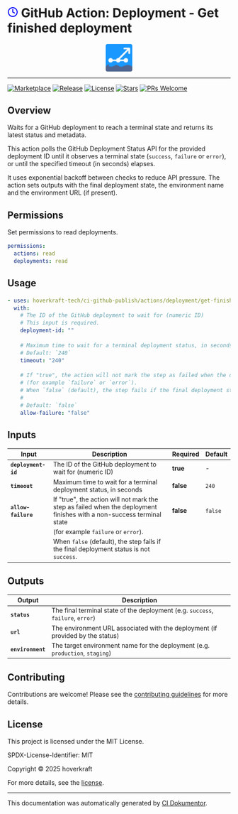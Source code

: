 <!-- header:start -->

# ![Icon](data:image/svg+xml;base64,PHN2ZyB4bWxucz0iaHR0cDovL3d3dy53My5vcmcvMjAwMC9zdmciIHdpZHRoPSIyNCIgaGVpZ2h0PSIyNCIgdmlld0JveD0iMCAwIDI0IDI0IiBmaWxsPSJub25lIiBzdHJva2U9ImN1cnJlbnRDb2xvciIgc3Ryb2tlLXdpZHRoPSIyIiBzdHJva2UtbGluZWNhcD0icm91bmQiIHN0cm9rZS1saW5lam9pbj0icm91bmQiIGNsYXNzPSJmZWF0aGVyIGZlYXRoZXItY2xvY2siIGNvbG9yPSJibHVlIj48Y2lyY2xlIGN4PSIxMiIgY3k9IjEyIiByPSIxMCI+PC9jaXJjbGU+PHBvbHlsaW5lIHBvaW50cz0iMTIgNiAxMiAxMiAxNiAxNCI+PC9wb2x5bGluZT48L3N2Zz4=) GitHub Action: Deployment - Get finished deployment

<div align="center">
  <img src="../../../.github/logo.svg" width="60px" align="center" alt="Deployment - Get finished deployment" />
</div>

---

<!-- header:end -->

<!-- badges:start -->

[![Marketplace](https://img.shields.io/badge/Marketplace-deployment------get--finished--deployment-blue?logo=github-actions)](https://github.com/marketplace/actions/deployment---get-finished-deployment)
[![Release](https://img.shields.io/github/v/release/hoverkraft-tech/ci-github-publish)](https://github.com/hoverkraft-tech/ci-github-publish/releases)
[![License](https://img.shields.io/github/license/hoverkraft-tech/ci-github-publish)](http://choosealicense.com/licenses/mit/)
[![Stars](https://img.shields.io/github/stars/hoverkraft-tech/ci-github-publish?style=social)](https://img.shields.io/github/stars/hoverkraft-tech/ci-github-publish?style=social)
[![PRs Welcome](https://img.shields.io/badge/PRs-welcome-brightgreen.svg)](https://github.com/hoverkraft-tech/ci-github-publish/blob/main/CONTRIBUTING.md)

<!-- badges:end -->

<!--
// jscpd:ignore-start
-->

<!-- overview:start -->

## Overview

Waits for a GitHub deployment to reach a terminal state and returns its latest status and metadata.

This action polls the GitHub Deployment Status API for the
provided deployment ID until it observes a terminal state (`success`, `failure` or `error`),
or until the specified timeout (in seconds) elapses.

It uses exponential backoff between checks to reduce API pressure.
The action sets outputs with the final deployment state, the environment name and the environment URL (if present).

<!-- overview:end -->

## Permissions

Set permissions to read deployments.

```yaml
permissions:
  actions: read
  deployments: read
```

<!-- usage:start -->

## Usage

```yaml
- uses: hoverkraft-tech/ci-github-publish/actions/deployment/get-finished@00adc3757296add499b60fd72a124b06974a100e # 0.10.1
  with:
    # The ID of the GitHub deployment to wait for (numeric ID)
    # This input is required.
    deployment-id: ""

    # Maximum time to wait for a terminal deployment status, in seconds
    # Default: `240`
    timeout: "240"

    # If "true", the action will not mark the step as failed when the deployment finishes with a non-success terminal state
    # (for example `failure` or `error`).
    # When `false` (default), the step fails if the final deployment status is not `success`.
    #
    # Default: `false`
    allow-failure: "false"
```

<!-- usage:end -->

<!-- inputs:start -->

## Inputs

| **Input**           | **Description**                                                                                                       | **Required** | **Default** |
| ------------------- | --------------------------------------------------------------------------------------------------------------------- | ------------ | ----------- |
| **`deployment-id`** | The ID of the GitHub deployment to wait for (numeric ID)                                                              | **true**     | -           |
| **`timeout`**       | Maximum time to wait for a terminal deployment status, in seconds                                                     | **false**    | `240`       |
| **`allow-failure`** | If "true", the action will not mark the step as failed when the deployment finishes with a non-success terminal state | **false**    | `false`     |
|                     | (for example `failure` or `error`).                                                                                   |              |             |
|                     | When `false` (default), the step fails if the final deployment status is not `success`.                               |              |             |

<!-- inputs:end -->
<!-- outputs:start -->

## Outputs

| **Output**        | **Description**                                                                 |
| ----------------- | ------------------------------------------------------------------------------- |
| **`status`**      | The final terminal state of the deployment (e.g. `success`, `failure`, `error`) |
| **`url`**         | The environment URL associated with the deployment (if provided by the status)  |
| **`environment`** | The target environment name for the deployment (e.g. `production`, `staging`)   |

<!-- outputs:end -->
<!-- secrets:start -->
<!-- secrets:end -->
<!-- examples:start -->
<!-- examples:end -->

<!-- contributing:start -->

## Contributing

Contributions are welcome! Please see the [contributing guidelines](https://github.com/hoverkraft-tech/ci-github-publish/blob/main/CONTRIBUTING.md) for more details.

<!-- contributing:end -->
<!-- security:start -->
<!-- security:end -->
<!-- license:start -->

## License

This project is licensed under the MIT License.

SPDX-License-Identifier: MIT

Copyright © 2025 hoverkraft

For more details, see the [license](http://choosealicense.com/licenses/mit/).

<!-- license:end -->
<!-- generated:start -->

---

This documentation was automatically generated by [CI Dokumentor](https://github.com/hoverkraft-tech/ci-dokumentor).

<!-- generated:end -->

<!--
// jscpd:ignore-end
-->
